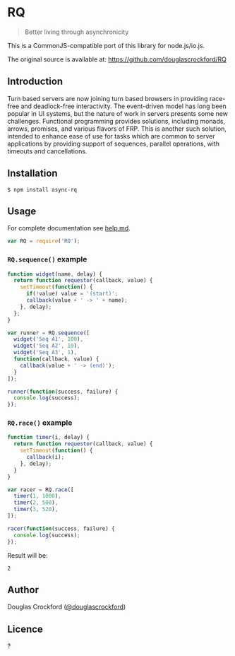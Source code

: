 # RQ
> Better living through asynchronicity

This is a CommonJS-compatible port of this library for node.js/io.js.

The original source is available at: <https://github.com/douglascrockford/RQ>

## Introduction

Turn based servers are now joining turn based browsers in providing race-free
and deadlock-free interactivity. The event-driven model has long been popular
in UI systems, but the nature of work in servers presents some new challenges.
Functional programming provides solutions, including monads, arrows, promises,
and various flavors of FRP. This is another such solution, intended to enhance
ease of use for tasks which are common to server applications by providing
support of sequences, parallel operations, with timeouts and cancellations.

## Installation
```
$ npm install async-rq
```

## Usage
For complete documentation see [help.md](help.md).

```javascript
var RQ = require('RQ');
```

### `RQ.sequence()` example
```javascript
function widget(name, delay) {
  return function requestor(callback, value) {
    setTimeout(function() {
      if(!value) value = '(start)';
      callback(value + ' -> ' + name);
    }, delay);
  };
}

var runner = RQ.sequence([
  widget('Seq A1', 100),
  widget('Seq A2', 10),
  widget('Seq A3', 1),
  function(callback, value) {
    callback(value + ' -> (end)');
  }
]);

runner(function(success, failure) {
  console.log(success);
});
```

### `RQ.race()` example

```javascript
function timer(i, delay) {
  return function requestor(callback, value) {
    setTimeout(function() {
      callback(i);
    }, delay);
  }
}

var racer = RQ.race([
  timer(1, 1000),
  timer(2, 500),
  timer(3, 520),
]);

racer(function(success, failure) {
  console.log(success);
});
```

Result will be:
```
2
```

## Author
Douglas Crockford ([@douglascrockford](https://github.com/douglascrockford))

## Licence
?
